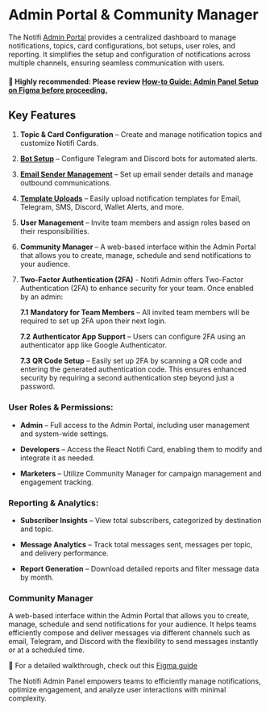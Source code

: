 # Admin Portal & Community Manager

The Notifi [Admin Portal](https://admin.notifi.network) provides a centralized dashboard to manage notifications, topics, card configurations, bot setups, user roles, and reporting. It simplifies the setup and configuration of notifications across multiple channels, ensuring seamless communication with users.

#### 📌 Highly recommended: Please review [How-to Guide: Admin Panel Setup on Figma before proceeding.](https://www.figma.com/proto/EDRHnzmXsLRrmM1VBc57Hw/Notifi-Slides?page-id=3859%3A1161&type=design&node-id=3859-1287&viewport=633%2C494%2C0.12&scaling=min-zoom&starting-point-node-id=3859%3A1287)

## Key Features

1. **Topic & Card Configuration** – Create and manage notification topics and customize Notifi Cards.

2. **[Bot Setup](https://docs.notifi.network/docs/category/setting-up-targets)** – Configure Telegram and Discord bots for automated alerts.

3. **[Email Sender Management](https://docs.notifi.network/docs/target-setup/email-domain)** – Set up email sender details and manage outbound communications.

4. **[Template Uploads](https://docs.notifi.network/docs/styling-your-notifications)** – Easily upload notification templates for Email, Telegram, SMS, Discord, Wallet Alerts, and more.

5. **User Management** – Invite team members and assign roles based on their responsibilities.

6. **Community Manager** – A web-based interface within the Admin Portal that allows you to create, manage, schedule and send notifications to your audience. 

<!-- 6. **Sending Alerts for Community Manager Topics** – You can send messages directly through our Admin Portal web interface via the Community Manager. For a detailed walkthrough, see [here](https://www.figma.com/proto/EDRHnzmXsLRrmM1VBc57Hw/Notifi-Slides?page-id=3859%3A1161&type=design&node-id=10175-1378&viewport=633%2C494%2C0.12&scaling=min-zoom&starting-point-node-id=3859%3A1287) -->

7. **Two-Factor Authentication (2FA)** - Notifi Admin offers Two-Factor Authentication (2FA) to enhance security for your team. Once enabled by an admin:

    **7.1** **Mandatory for Team Members** – All invited team members will be required to set up 2FA upon their next login.

    **7.2** **Authenticator App Support** – Users can configure 2FA using an authenticator app like Google Authenticator.

    **7.3** **QR Code Setup** – Easily set up 2FA by scanning a QR code and entering the generated authentication code.
This ensures enhanced security by requiring a second authentication step beyond just a password.

### User Roles & Permissions:

- **Admin** – Full access to the Admin Portal, including user management and system-wide settings.

- **Developers** – Access the React Notifi Card, enabling them to modify and integrate it as needed.

- **Marketers** – Utilize Community Manager for campaign management and engagement tracking.

### Reporting & Analytics:

- **Subscriber Insights** – View total subscribers, categorized by destination and topic.

- **Message Analytics** – Track total messages sent, messages per topic, and delivery performance.

- **Report Generation** – Download detailed reports and filter message data by month.

### Community Manager
A web-based interface within the Admin Portal that allows you to create, manage, schedule and send notifications for your audience. It helps teams efficiently compose and deliver messages via different channels such as email, Telegram, and Discord with the flexibility to send messages instantly or at a scheduled time.

🔗 For a detailed walkthrough, check out this [Figma guide](https://www.figma.com/proto/EDRHnzmXsLRrmM1VBc57Hw/Notifi-Slides?page-id=3859%3A1161&type=design&node-id=10175-1378&viewport=633%2C494%2C0.12&scaling=min-zoom&starting-point-node-id=3859%3A1287)

The Notifi Admin Panel empowers teams to efficiently manage notifications, optimize engagement, and analyze user interactions with minimal complexity. 

<!-- 📌 **Note**: In order to use the **Community Manager** and send alerts, you need to set up notification **topic** and configure **signup card**. Additionally, a user must sign up for the topic to receive notifications, which you'll learn later in the [Getting Started section](../../getting-started.md). -->

<!-- 1. Navigate to the [**Community Manager**](https://admin.notifi.network/community) page in Admin Portal.
2. Click the "**+ Compose**" button.
3. Under **Audience/Notification Topic**, select the Community Manager
   topic you created.
4. Enter a name in the **Campaign Name** field. Your audience won't
   see this name - it's just used to uniquely identify the message
   for [reporting](../../reporting/reporting.md).
5. Choose where you want to send the notification (e.g., Email, Telegram, Discord).
   - **Alert History** is always selected.
6. Enter a subject and message for your notification.
7. (Optional) Schedule the notification to be sent at a later time.
8. Click the **Publish** button at the bottom.
   - Within a few moments, you should receive an email at the address you provided to your Notifi card.
   - You should also see the message in the Notifi card's Inbox screen! -->


<!-- ### Adding additional users to Admin Portal

Log in to the [Notifi Admin Portal](https://admin.dev.notifi.network/) using the admin email address and password.

Click on **Account Settings** in the left hand navigation bar. Then click on the **Add User** button on the top of the page.

<!-- pic -\->

Input the email address of the new user and select which roles are applicable. A single user can have both Developer and Business roles.

* Developer: User can access the React Card and make changes in that instance.
* Business: User can access Community Manager marketing tooling.

Soon, both Developer and Business roles will have access to notification reporting and metrics in the Admin Portal.

<!-- pic -\->

The new user will get an email invite to access the Admin portal. They can finish creating their account by resetting their password.

### Sending a Test Message

Log in to the [Notifi Admin Portal](https://admin.dev.notifi.network/) using an admin or developer email address and password.

Click on Send Test Messages in the left hand navigation bar.

In the Admin console, add a new topic with Type Broadcast. The Broadcast Id must start with the dappID then two underscores. Since the dappID used is “sampledapp”, the Broadcast Id must start with “sampledapp__”.

<!-- pic -\->

Add a subject, and a body, then click **Send Message**. You should see now see “Message sent successfully!” -->

